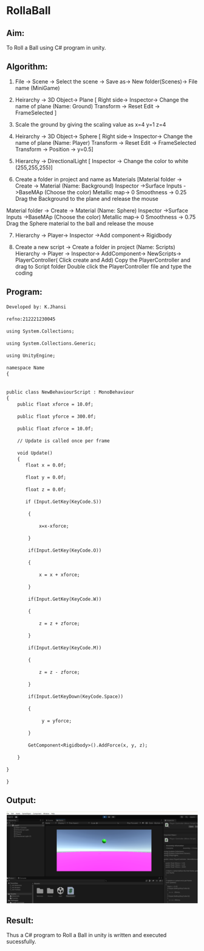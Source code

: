 # RollaBall

## Aim:
To Roll a Ball using C# program in unity.


## Algorithm:

1. File -> Scene -> Select the scene -> Save as-> New folder(Scenes)-> File name (MiniGame)

2. Heirarchy -> 3D Object-> Plane 
[ Right side-> Inspector-> Change the name of plane (Name: Ground)
Transform -> Reset
Edit -> FrameSelected ]

3. Scale the ground by giving the scaling value as x=4 y=1 z=4

4. Heirarchy -> 3D Object-> Sphere
[ Right side-> Inspector-> Change the name of plane (Name: Player)
Transform -> Reset
Edit -> FrameSelected 
Transform -> Position -> y=0.5]

5. Hierarchy -> DirectionalLight
[ Inspector -> Change the color to white (255,255,255)]

6. Create a folder in project and name as Materials
[Material folder -> Create -> Material (Name: Background)
Inspector ->Surface Inputs ->BaseMAp (Choose the color)
Metallic map-> 0
Smoothness -> 0.25
Drag the Background to the plane and release the mouse

Material folder -> Create -> Material (Name: Sphere)
Inspector ->Surface Inputs ->BaseMAp (Choose the color)
Metallic map-> 0
Smoothness -> 0.75
Drag the Sphere material to the ball and release the mouse

 7. Hierarchy -> Player-> Inspector ->Add component-> Rigidbody

8. Create a new script -> Create a folder in project (Name: Scripts)
Hierarchy -> Player -> Inspector-> AddComponent-> NewScripts-> PlayerController( Click create and Add)
Copy the PlayerController and drag to Script folder
Double click the PlayerController file and type the coding

## Program:
```
Developed by: K.Jhansi

refno:212221230045

using System.Collections;

using System.Collections.Generic;

using UnityEngine;

namespace Name
{
    

public class NewBehaviourScript : MonoBehaviour
{
    public float xforce = 10.0f;
    
    public float yforce = 300.0f;
    
    public float zforce = 10.0f;
    
    // Update is called once per frame
    
    void Update()
    {
       float x = 0.0f;
       
       float y = 0.0f;
       
       float z = 0.0f;
       
       if (Input.GetKey(KeyCode.S))
       
        {
        
            x=x-xforce;
            
        }
        
        if(Input.GetKey(KeyCode.O))
        
        {
        
            x = x + xforce;
            
        }
        
        if(Input.GetKey(KeyCode.W))
        
        {
        
            z = z + zforce;
            
        }
        
        if(Input.GetKey(KeyCode.M))
        
        {
        
            z = z - zforce;
            
        }
        
        if(Input.GetKeyDown(KeyCode.Space))
        
        {
        
             y = yforce;
             
        }
        
        GetComponent<Rigidbody>().AddForce(x, y, z);
        
    }
    
}

}
```
## Output:
![output](https://github.com/jhansi21005096/RollaBall/blob/main/outputroll.png)

## Result:
Thus a C# program to Roll a Ball in unity is written and executed sucessfully.
